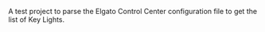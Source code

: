 A test project to parse the Elgato Control Center configuration file to get the list of Key Lights.

